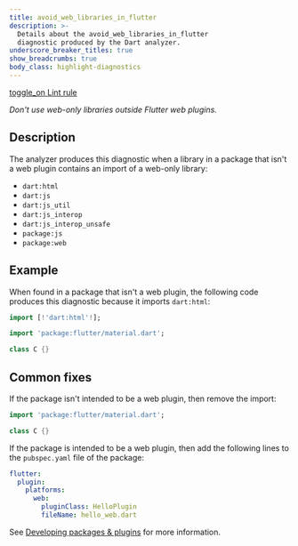 ```yaml
---
title: avoid_web_libraries_in_flutter
description: >-
  Details about the avoid_web_libraries_in_flutter
  diagnostic produced by the Dart analyzer.
underscore_breaker_titles: true
show_breadcrumbs: true
body_class: highlight-diagnostics
---
```


<div class="tags">
  <a class="tag-label"
      href="/tools/linter-rules/avoid_web_libraries_in_flutter"
      title="Learn about the lint rule that enables this diagnostic."
      aria-label="Learn about the lint rule that enables this diagnostic."
      target="_blank">
    <span class="material-symbols" aria-hidden="true">toggle_on</span>
    <span>Lint rule</span>
  </a>
</div>

_Don't use web-only libraries outside Flutter web plugins._

## Description

The analyzer produces this diagnostic when a library in a package that
isn't a web plugin contains an import of a web-only library:
- `dart:html`
- `dart:js`
- `dart:js_util`
- `dart:js_interop`
- `dart:js_interop_unsafe`
- `package:js`
- `package:web`

## Example

When found in a package that isn't a web plugin, the following code
produces this diagnostic because it imports `dart:html`:

```dart
import [!'dart:html'!];

import 'package:flutter/material.dart';

class C {}
```

## Common fixes

If the package isn't intended to be a web plugin, then remove the import:

```dart
import 'package:flutter/material.dart';

class C {}
```

If the package is intended to be a web plugin, then add the following
lines to the `pubspec.yaml` file of the package:

```yaml
flutter:
  plugin:
    platforms:
      web:
        pluginClass: HelloPlugin
        fileName: hello_web.dart
```

See [Developing packages & plugins](https://flutter.dev/to/develop-packages)
for more information.
